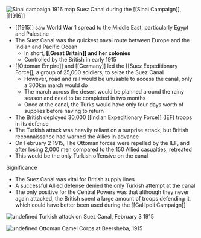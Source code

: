 
![Sinai campaign 1916 map](https://nzhistory.govt.nz/files/styles/fullsize/public/sinai-campaign-1000.jpg?itok=MH8jWpCE)
Suez Canal during the [[Sinai Campaign]], [[1916]]

- [[1915]] saw World War 1 spread to the Middle East, particularly Egypt and Palestine
- The Suez Canal was the quickest naval route between Europe and the Indian and Pacific Ocean
	- In short, **[[Great Britain]] and her colonies**
	- Controlled by the British in early 1915
- [[Ottoman Empire]] and [[Germany]] led the [[Suez Expeditionary Force]], a group of 25,000 soldiers, to seize the Suez Canal
	- However, road and rail would be unusable to access the canal, only a 300km march would do
	- The march across the desert would be planned around the rainy season and need to be completed in two months
	- Once at the canal, the Turks would have only four days worth of supplies before having to return
- The British deployed 30,000 [[Indian Expeditionary Force]] (IEF) troops in its defense
- The Turkish attack was heavily reliant on a surprise attack, but British reconnaissance had warned the Allies in advance
- On February 2 1915, The Ottoman forces were repelled by the IEF, and after losing 2,000 men compared to the 150 Allied casualties, retreated
- This would be the only Turkish offensive on the canal

Significance
- The Suez Canal was vital for British supply lines
- A successful Allied defense denied the only Turkish attempt at the canal
- The only positive for the Central Powers was that although they never again attacked, the British spent a large amount of troops defending it, which could have better been used during the [[Gallipoli Campaign]]

![undefined](https://upload.wikimedia.org/wikipedia/commons/thumb/1/1a/Map4CanalAttacksDet.tif/lossy-page1-1280px-Map4CanalAttacksDet.tif.jpg)
Turkish attack on Suez Canal, February 3 1915

![undefined](https://upload.wikimedia.org/wikipedia/commons/thumb/c/c7/The_camel_corps_at_Beersheba2.jpg/1920px-The_camel_corps_at_Beersheba2.jpg)
Ottoman Camel Corps at Beersheba, 1915